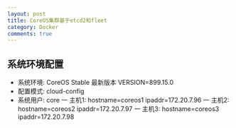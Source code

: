 ```yaml
---
layout: post
title: CoreOS集群基于etcd2和fleet
category: Docker
comments: true
---
```


## 系统环境配置
* 系统环境: CoreOS Stable 最新版本 VERSION=899.15.0
* 配置模式: cloud-config
* 系统用户: core
一 主机1: hostname=coreos1     ipaddr=172.20.7.96
一 主机2: hostname=coreos2     ipaddr=172.20.7.97 
一 主机3: hostname=coreos3     ipaddr=172.20.7.98
